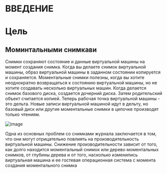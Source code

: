 # ВВЕДЕНИЕ

# Цель


## Моминтальными снимкави

Снимки сохраняют состояние и данные виртуальной машины на момент создания снимка. Когда вы делаете снимок виртуальной машины, образ виртуальной машины в заданном состоянии копируется и сохраняется.
Моментальные снимки полезны, когда вы хотите неоднократно возвращаться к состоянию виртуальной машины, но не хотите создавать несколько виртуальных машин.
Когда делается снимок базового диска, создается дочерний диска. Затем родительский объект считается копией. Теперь рабочая точка виртуальной машины - это дельта. Новые записи виртуальной машиной идут в дельту, но базовый диск или другие моментальные снимки в цепочке производят только чтениям.


![image](https://user-images.githubusercontent.com/79700810/154226780-e0a6c305-b285-4ce3-ab6b-51a08d020735.png)

Одна из основных проблем со снимками журнала заключается в том, что они могут отрицательно повлиять на производительность виртуальной машины. Снижение производительности зависит от того, как долго находится моментальный снимок или дерево моментальных снимков, от глубины дерева и от того, насколько изменились виртуальная машина и ее гостевая операционная система с момента создания моментального снимка

